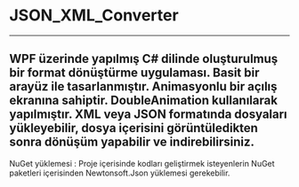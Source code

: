 # JSON_XML_Converter
--------------------------------------------------------------------------------------
WPF üzerinde yapılmış C# dilinde oluşturulmuş bir format dönüştürme uygulaması. Basit bir arayüz ile tasarlanmıştır.
Animasyonlu bir açılış ekranına sahiptir. DoubleAnimation kullanılarak yapılmıştır.
XML veya JSON formatında dosyaları yükleyebilir, dosya içerisini görüntüledikten sonra dönüşüm yapabilir ve indirebilirsiniz.
---------------------------------------------------------------------------------------
NuGet yüklemesi : Proje içerisinde kodları geliştirmek isteyenlerin NuGet paketleri içerisinden Newtonsoft.Json yüklemesi gerekebilir.
